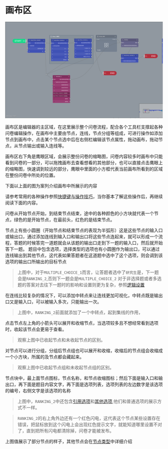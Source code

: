 # 画布区


<img src='./images/canvas.png' width='1000'>

画布区是编辑器的主区域，在这里展示整个问卷流程，配合各个工具栏支撑起各种问卷编辑操作，在画布中主要由节点，连线，节点分组等组成，可进行操作如添加节点到画布中，点击某个节点选中后在右侧栏编辑该节点属性，拖动画布，拖动节点，从节点输出或输入连线等。



画布区右下角是鹰眼区域，会展示整份问卷的缩略图，问卷内容较多时画布中只能看到问卷的一部分，可以拖拽画布去查看想看的其他部分，也可以直接点击鹰眼上的缩略图，快速调到较远的部分，鹰眼中里面的小方框代表当前画布所看到的区域在整份问卷中所处的位置。

下面以上面的图为案列介绍画布中所展示的内容

请参考常用的各种操作参照[快捷键与操作技巧](../shortcut/concept.md)，当你基本了解这些操作后，再继续阅读下面的内容。

问卷从开始节点开始，到结束节点结束，途中的各种颜色的小方块就代表一个节点，绿色的是开始节点，在最前头，红色的是结束节点。

节点上有些小圆圈（开始节点和结束节点的表现为半弧形）这是这些节点的输入口或输出口，通过添加连线到输入口和输出口将这些节点连起来，就可以形成一个流程，答题的时候答完一道题就会从该题的输出口走到下一题的输入口，然后就开始答下一题。
题目中包含选项，选择类型的选项也有小圆圈作为输出口，可以通过连线输出到其他节点，这代表如果答题者在这道题中选中了这个选项，则会调到该选项的输出口所输出的目标节点
> 上图中，对于`MULTIPLE_CHOICE_1`而言，让答题者选中了`研究生`是，下一题会是`RANKING_2`,否则下一题会是`MULTIPLE_CHOICE_2`
> 对于非选择题或者多选题的答案对去往下一题时的影响和设置则更为复杂，参照[逻辑设置](../logic/concept.md)

在连线比较复杂的情况下，可以添加中转点来让连线更加可视化，中转点既是输出口又是输入口，可以被输入多次，只能输出一次。
> 上图中，`RANKING_2`前面就添加了一个中转点，起到集线的作用，

点击节点左上角的小箭头可以展开和收缩节点，当选项较多且不想经常看到选项时，收起该节点会更易于查看。
> 观察上图中已收起节点和未收起节点的区别。

对节点可以进行分组，分组后节点组也可以展开和收缩，收缩后的节点组会收缩成一个小方块，所属的及节点都会藏起来。
> 观察上图中已收起节点组和未收起节点组的区别。

节点块中，最上面节点图标，节点名称，和节点收缩图标；然后下面是输入口和输出口，再下面是题目内容文字，再下面是选项列表，选项列表的左边数字是该选项的编号，右侧文字是该选项的名称
> 上图中，`RANKING_2`中还包含[引用选项](../opt-reference/concept.md)和[其他选项](../node-setting/other-option.md),他们和普通选项的展示方式不一样。

> `RANKING_2`的右上角外边还有一个红色闪电，这代表这个节点某些设置存在错误，把鼠标放到这个闪电上会出现红色提示文字，就能知道哪里设置不对了，直到把所有闪电都清除掉，问卷才能被发布。


上图值展示了部分节点的样子，其他节点会在[节点类型](../nodes/concept.md)中详细介绍